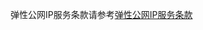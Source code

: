 弹性公网IP服务条款请参考[弹性公网IP服务条款](../../../Service-Agreements-and-Guarantees/Product-Service-Agreement/Elastic-Ip--Level-Agreements-X-SLA.md)
